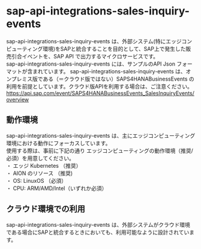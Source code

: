 # sap-api-integrations-sales-inquiry-events   
sap-api-integrations-sales-inquiry-events は、外部システム(特にエッジコンピューティング環境)をSAPと統合することを目的として、SAP上で発生した販売引合イベントを、SAP API で出力するマイクロサービスです。  
sap-api-integrations-sales-inquiry-events には、サンプルのAPI Json フォーマットが含まれています。
sap-api-integrations-sales-inquiry-events は、オンプレミス版である（＝クラウド版ではない）SAPS4HANABusinessEvents の利用を前提としています。クラウド版APIを利用する場合は、ご注意ください。  
https://api.sap.com/event/SAPS4HANABusinessEvents_SalesInquiryEvents/overview

## 動作環境  
sap-api-integrations-sales-inquiry-events は、主にエッジコンピューティング環境における動作にフォーカスしています。  
使用する際は、事前に下記の通り エッジコンピューティングの動作環境（推奨/必須）を用意してください。  
・ エッジ Kubernetes （推奨）  
・ AION のリソース （推奨)  
・ OS: LinuxOS （必須）  
・ CPU: ARM/AMD/Intel（いずれか必須）  

## クラウド環境での利用  
sap-api-integrations-sales-inquiry-events は、外部システムがクラウド環境である場合にSAPと統合するときにおいても、利用可能なように設計されています。  